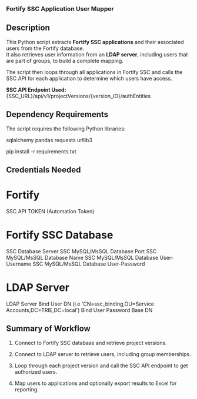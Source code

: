 ### Fortify SSC Application User Mapper

## Description
This Python script extracts **Fortify SSC applications** and their associated users from the Fortify database.  
It also retrieves user information from an **LDAP server**, including users that are part of groups, to build a complete mapping.  

The script then loops through all applications in Fortify SSC and calls the SSC API for each application to determine which users have access.

**SSC API Endpoint Used:**  
{SSC_URL}/api/v1/projectVersions/{version_ID}/authEntities

## Dependency Requirements
The script requires the following Python libraries:

sqlalchemy
pandas
requests
urllib3

pip install -r requirements.txt

## Credentials Needed

# Fortify
SSC API TOKEN (Automation Token)

# Fortify SSC Database
SSC Database Server 
SSC MySQL/MsSQL Database Port
SSC MySQL/MsSQL Database Name
SSC MySQL/MsSQL Database User-Username
SSC MySQL/MsSQL Database User-Password

# LDAP Server
LDAP Server
Bind User DN (i.e 'CN=ssc_binding,OU=Service Accounts,DC=TRIE,DC=local')
Bind User Password
Base DN


## Summary of Workflow

1. Connect to Fortify SSC database and retrieve project versions.

2. Connect to LDAP server to retrieve users, including group memberships.

3. Loop through each project version and call the SSC API endpoint to get authorized users.

4. Map users to applications and optionally export results to Excel for reporting.


